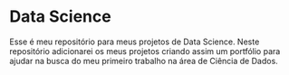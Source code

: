 # Data Science
Esse é meu repositório para meus projetos de Data Science. Neste repositório adicionarei os meus projetos criando assim um portfólio para ajudar na busca do meu primeiro trabalho na área de Ciência de Dados. 
